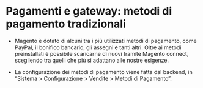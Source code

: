 # Pagamenti e gateway: metodi di pagamento tradizionali

+ Magento è dotato di alcuni tra i più utilizzati metodi di pagamento, come PayPal, il bonifico bancario, gli assegni e tanti altri. Oltre ai metodi preinstallati è possibile scaricarne di nuovi tramite Magento connect, scegliendo tra quelli che più si adattano alle nostre esigenze.

+ La configurazione dei metodi di pagamento viene fatta dal backend, in “Sistema > Configurazione > Vendite > Metodi di Pagamento”.